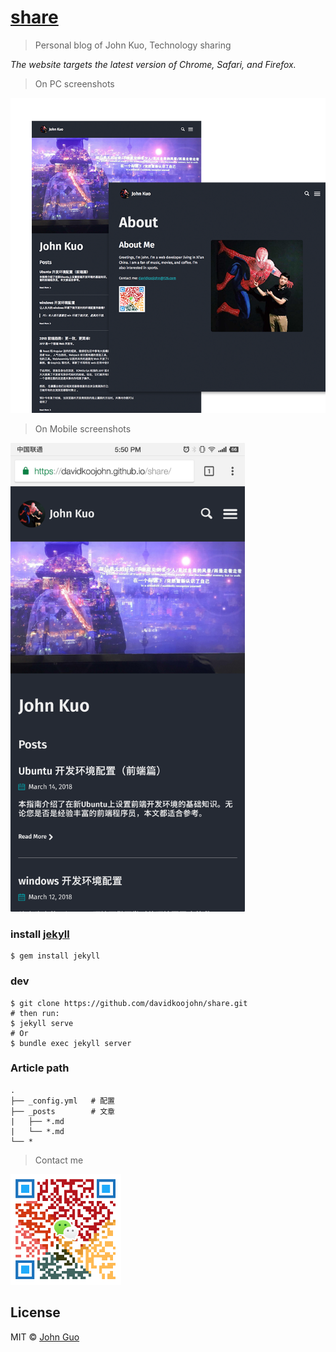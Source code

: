 # [share](https://davidkoojohn.github.io/share/)

> Personal blog of John Kuo, Technology sharing

*The website targets the latest version of Chrome, Safari, and Firefox.*

> On PC screenshots

<a href="https://davidkoojohn.github.io/share/" style="text-algin: center">
	<img src="assets/images/screenshot.png" width="700">
</a>

> On Mobile screenshots

<a href="https://davidkoojohn.github.io/share/" style="text-algin: center">
	<img src="assets/images/screenshot-mobile.png" width="375">
</a>

### install [jekyll](https://jekyllrb.com/)

```
$ gem install jekyll
```
### dev
```
$ git clone https://github.com/davidkoojohn/share.git
# then run:
$ jekyll serve
# Or
$ bundle exec jekyll server
```
### Article path
```
.
├── _config.yml   # 配置
├── _posts        # 文章
|   ├── *.md
|   └── *.md
└── *
```

> Contact me

<a href="https://davidkoojohn.github.io/about">
	<img src="assets/wechat_300px.png" width="177">
</a>

## License

MIT © [John Guo](https://davidkoojohn.github.io)


  